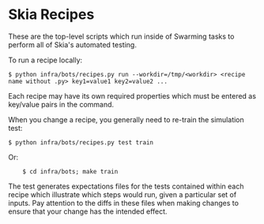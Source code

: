 Skia Recipes
============

These are the top-level scripts which run inside of Swarming tasks to perform
all of Skia's automated testing.

To run a recipe locally:

	$ python infra/bots/recipes.py run --workdir=/tmp/<workdir> <recipe name without .py> key1=value1 key2=value2 ...

Each recipe may have its own required properties which must be entered as
key/value pairs in the command.

When you change a recipe, you generally need to re-train the simulation test:

	$ python infra/bots/recipes.py test train

Or:

        $ cd infra/bots; make train

The test generates expectations files for the tests contained within each
recipe which illustrate which steps would run, given a particular set of inputs.
Pay attention to the diffs in these files when making changes to ensure that
your change has the intended effect.
